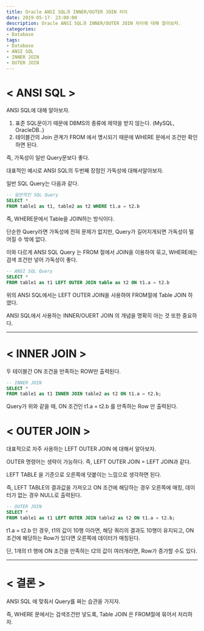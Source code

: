 ```yaml
---
title: Oracle ANSI SQL과 INNER/OUTER JOIN 차이
date: 2019-05-17- 23:00:00
description: Oracle ANSI SQL과 INNER/OUTER JOIN 차이에 대해 알아보자.
categories:
- Database
tags: 
- Database
- ANSI SQL
- INNER JOIN
- OUTER JOIN
---
```

# < ANSI SQL >
ANSI SQL에 대해 알아보자.
1. 표준 SQL문이기 때문에 DBMS의 종류에 제약을 받지 않는다. (MySQL, OracleDB..)
2. 테이블간의 Join 관계가 FROM 에서 명시되기 때문에 WHERE 문에서 조건만 확인하면 된다.

즉, 가독성이 일반 Query문보다 좋다.

대표적인 예시로 ANSI SQL의 두번째 장점인 가독성에 대해서알아보자.

일반 SQL Query는 다음과 같다.

~~~SQL
-- 일반적인 SQL Query
SELECT * 
FROM table1 as t1, table2 as t2 WHERE t1.a = t2.b
~~~

즉, WHERE문에서 Table을 JOIN하는 방식이다.

단순한 Query라면 가독성에 전혀 문제가 없지만, Query가 길어지게되면 가독성이 떨어질 수 밖에 없다.

이와 다르게 ANSI SQL Query 는 FROM 절에서 JOIN을 이용하여 묶고, WHERE에는 검색 조건만 넣어 가독성이 좋다.

~~~SQL
-- ANSI SQL Query 
SELECT * 
FROM table1 as t1 LEFT OUTER JOIN table as t2 ON t1.a = t2.b
~~~

위의 ANSI SQL에서는 LEFT OUTER JOIN을 사용하여 FROM절에 Table JOIN 하였다.

ANSI SQL에서 사용하는 INNER/OUERT JOIN 의 개념을 명확히 아는 것 또한 중요하다.

***

# < INNER JOIN >
두 테이블간 ON 조건을 만족하는 ROW만 출력된다.

~~~SQL
-- INNER JOIN 
SELECT * 
FROM table1 as t1 INNER JOIN table2 as t2 ON t1.a = t2.b;
~~~

Query가 위와 같을 때, ON 조건인 t1.a = t2.b 를 만족하는 Row 만 출력된다.

# < OUTER JOIN >
대표적으로 자주 사용하는 LEFT OUTER JOIN 에 대해서 알아보자.

OUTER 명령어는 생략이 가능하다. 즉, LEFT OUTER JOIN = LEFT JOIN과 같다.

LEFT TABLE 을 기준으로 오른쪽에 덧붙이는 느낌으로 생각하면 된다.

즉, LEFT TABLE의 결과값을 가져오고 ON 조건에 해당하는 경우 오른쪽에 매칭, 데이터가 없는 경우 NULL로 출력된다.

~~~SQL
-- OUTER JOIN 
SELECT * 
FROM table1 as t1 LEFT OUTER JOIN table2 as t2 ON t1.a = t2.b;
~~~

t1.a = t2.b 인 경우, t1의 값이 10행 이라면, 해당 쿼리의 결과도 10행이 유지되고, ON 조건에 해당하는 Row가 있다면 오른쪽에 데이터가 매칭된다.

단, 1개의 t1 행에 ON 조건을 만족하는 t2의 값이 여러개라면, Row가 증가할 수도 있다.

***

# < 결론 >
ANSI SQL 에 맞춰서 Query를 짜는 습관을 가지자.

즉, WHERE 문에서는 검색조건만 넣도록, Table JOIN 은 FROM절에 묶어서 처리하자.